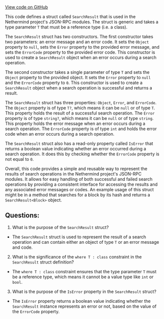[View code on GitHub](https://github.com/NethermindEth/nethermind/src/Nethermind/Nethermind.JsonRpc/Modules/SearchResult.cs)

This code defines a struct called `SearchResult` that is used in the Nethermind project's JSON-RPC modules. The struct is generic and takes a type parameter `T` that must be a reference type (i.e. a class). 

The `SearchResult` struct has two constructors. The first constructor takes two parameters: an error message and an error code. It sets the `Object` property to `null`, sets the `Error` property to the provided error message, and sets the `ErrorCode` property to the provided error code. This constructor is used to create a `SearchResult` object when an error occurs during a search operation.

The second constructor takes a single parameter of type `T` and sets the `Object` property to the provided object. It sets the `Error` property to `null` and the `ErrorCode` property to `0`. This constructor is used to create a `SearchResult` object when a search operation is successful and returns a result.

The `SearchResult` struct has three properties: `Object`, `Error`, and `ErrorCode`. The `Object` property is of type `T?`, which means it can be `null` or of type `T`. This property holds the result of a successful search operation. The `Error` property is of type `string?`, which means it can be `null` or of type `string`. This property holds the error message when an error occurs during a search operation. The `ErrorCode` property is of type `int` and holds the error code when an error occurs during a search operation.

The `SearchResult` struct also has a read-only property called `IsError` that returns a boolean value indicating whether an error occurred during a search operation. It does this by checking whether the `ErrorCode` property is not equal to `0`.

Overall, this code provides a simple and reusable way to represent the results of search operations in the Nethermind project's JSON-RPC modules. It allows for easy handling of both successful and failed search operations by providing a consistent interface for accessing the results and any associated error messages or codes. An example usage of this struct might be in a method that searches for a block by its hash and returns a `SearchResult<Block>` object.
## Questions: 
 1. What is the purpose of the `SearchResult` struct?
- The `SearchResult` struct is used to represent the result of a search operation and can contain either an object of type `T` or an error message and code.

2. What is the significance of the `where T : class` constraint in the `SearchResult` struct definition?
- The `where T : class` constraint ensures that the type parameter `T` must be a reference type, which means it cannot be a value type like `int` or `bool`.

3. What is the purpose of the `IsError` property in the `SearchResult` struct?
- The `IsError` property returns a boolean value indicating whether the `SearchResult` instance represents an error or not, based on the value of the `ErrorCode` property.